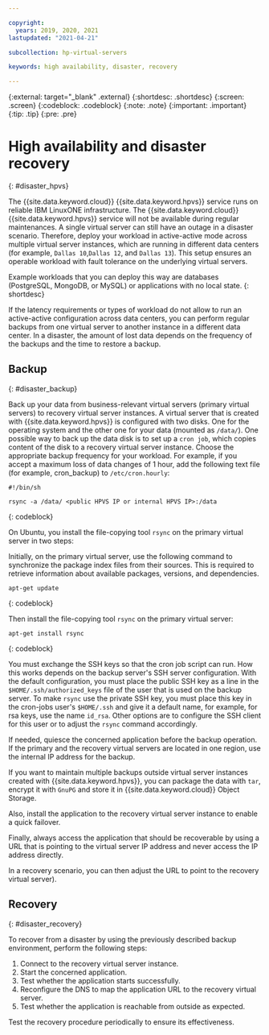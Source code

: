 ```yaml
---

copyright:
  years: 2019, 2020, 2021
lastupdated: "2021-04-21"

subcollection: hp-virtual-servers

keywords: high availability, disaster, recovery

---
```


{:external: target="_blank" .external}
{:shortdesc: .shortdesc}
{:screen: .screen}
{:codeblock: .codeblock}
{:note: .note}
{:important: .important}
{:tip: .tip}
{:pre: .pre}

# High availability and disaster recovery
{: #disaster_hpvs}

The {{site.data.keyword.cloud}} {{site.data.keyword.hpvs}} service runs on reliable IBM LinuxONE infrastructure. The {{site.data.keyword.cloud}} {{site.data.keyword.hpvs}} service will not be available during regular maintenances. A single virtual server can still have an outage in a disaster scenario. Therefore, deploy your workload in active-active mode across multiple virtual server instances, which are running in different data centers (for example, `Dallas 10`,`Dallas 12`, and `Dallas 13`). This setup ensures an operable workload with fault tolerance on the underlying virtual servers.

Example workloads that you can deploy this way are databases (PostgreSQL, MongoDB, or MySQL) or applications with no local state.
{: shortdesc}

If the latency requirements or types of workload do not allow to run an active-active configuration across data centers, you can perform regular backups from one virtual server to another instance in a different data center. In a disaster, the amount of lost data depends on the frequency of the backups and the time to restore a backup.  

## Backup
{: #disaster_backup}

Back up your data from business-relevant virtual servers (primary virtual servers) to recovery virtual server instances. A virtual server that is created with {{site.data.keyword.hpvs}} is configured with two disks. One for the operating system and the other one for your data (mounted as `/data/`). One possible way to back up the data disk is to set up a `cron job`, which copies content of the disk to a recovery virtual server instance. Choose the appropriate backup frequency for your workload. For example, if you accept a maximum loss of data changes of 1 hour, add the following text file (for example, cron_backup) to `/etc/cron.hourly`:

```
#!/bin/sh

rsync -a /data/ <public HPVS IP or internal HPVS IP>:/data
```
{: codeblock}

On Ubuntu, you install the file-copying tool `rsync` on the primary virtual server in two steps:

Initially, on the primary virtual server, use the following command to synchronize the package index files from their sources. This is required to retrieve information about available packages, versions, and dependencies.

```
apt-get update
```
{: codeblock}

Then install the file-copying tool `rsync` on the primary virtual server:

```
apt-get install rsync
```
{: codeblock}

You must exchange the SSH keys so that the cron job script can run. How this works depends on the backup server's SSH server configuration. With the default configuration, you must place the public SSH key as a line in the `$HOME/.ssh/authorized_keys` file of the user that is used on the backup server. To make `rsync` use the private SSH key, you must place this key in the cron-jobs user's `$HOME/.ssh` and give it a default name, for example, for rsa keys, use the name  `id_rsa`. Other options are to configure the SSH client for this user or to adjust the `rsync` command accordingly.

If needed, quiesce the concerned application before the backup operation. If the primary and the recovery virtual servers are located in one region, use the internal IP address for the backup.  

If you want to maintain multiple backups outside virtual server instances created with {{site.data.keyword.hpvs}}, you can package the data with `tar`, encrypt it with `GnuPG` and store it in {{site.data.keyword.cloud}} Object Storage.

Also, install the application to the recovery virtual server instance to enable a quick failover.

Finally, always access the application that should be recoverable by using a URL that is pointing to the virtual server IP address and never access the IP address directly.

In a recovery scenario, you can then adjust the URL to point to the recovery virtual server).

## Recovery
{: #disaster_recovery}

To recover from a disaster by using the previously described backup environment, perform the following steps:

1.  Connect to the recovery virtual server instance.
2.  Start the concerned application.
3.  Test whether the application starts successfully.
4.  Reconfigure the DNS to map the application URL to the recovery virtual server.
5.  Test whether the application is reachable from outside as expected.

 Test the recovery procedure periodically to ensure its effectiveness.
 
